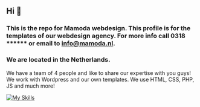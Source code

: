 ## Hi 👋
### This is the repo for Mamoda webdesign. This profile is for the templates of our webdesign agency. For more info call 0318 ****** or email to info@mamoda.nl. 
### We are located in the Netherlands.


We have a team of 4 people and like to share our expertise with you guys!
We work with Wordpress and our own templates. We use HTML, CSS, PHP, JS and much more!

[![My Skills](https://skillicons.dev/icons?i=js,html,css,wasm)](https://skillicons.dev)


<!--
**MamodaWebdesign/MamodaWebdesign** is a ✨ _special_ ✨ repository because its `README.md` (this file) appears on your GitHub profile.

Here are some ideas to get you started:

- 🔭 I’m currently working on ...
- 🌱 I’m currently learning ...
- 👯 I’m looking to collaborate on ...
- 🤔 I’m looking for help with ...
- 💬 Ask me about ...
- 📫 How to reach me: ...
- 😄 Pronouns: ...
- ⚡ Fun fact: ...
-->

